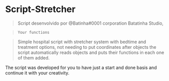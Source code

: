 # Script-Stretcher

> Script desenvolvido por @Batinha#0001 corporation Batatinha Studio,

> ``Your functions ``

> Simple hospital script with stretcher system with bedtime and treatment options, not needing to put coordinates after objects the script automatically reads objects and puts their functions in each one of them added.

The script was developed for you to have just a start and done basis and continue it with your creativity.

 
 
